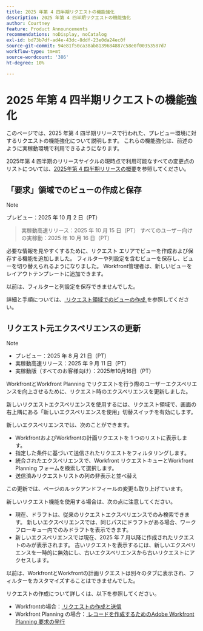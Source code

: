 ```yaml
---
title: 2025 年第 4 四半期リクエストの機能強化
description: 2025 年第 4 四半期リクエストの機能強化
author: Courtney
feature: Product Announcements
recommendations: noDisplay, noCatalog
exl-id: bd73b7df-ad4e-43dc-8ddf-23e0da24ec0f
source-git-commit: 94e81f50ca38ab8139684887c58e0f00353587d7
workflow-type: tm+mt
source-wordcount: '386'
ht-degree: 10%

---
```


# 2025 年第 4 四半期リクエストの機能強化

このページでは、2025 年第 4 四半期リリースで行われた、プレビュー環境に対するリクエストの機能強化について説明します。 これらの機能強化は、前述のように実稼動環境で利用できるようになります。

2025年第 4 四半期のリリースサイクルの現時点で利用可能なすべての変更点のリストについては、[2025年第 4 四半期リリースの概要](/help/quicksilver/product-announcements/product-releases/25-q4-release-activity/25-q4-release-overview.md)を参照してください。

## 「要求」領域でのビューの作成と保存

>[!NOTE]
>
>プレビュー：2025 年 10 月 2 日（PT）
>>実稼動高速リリース：2025 年 10 月 15 日（PT）
>>すべてのユーザー向けの実稼動：2025 年 10 月 16 日（PT）

必要な情報を見やすくするために、リクエスト エリアでビューを作成および保存する機能を追加しました。 フィルターや列設定を含むビューを保存し、ビューを切り替えられるようになりました。 Workfront管理者は、新しいビューをレイアウトテンプレートに追加できます。

以前は、フィルターと列設定を保存できませんでした。

詳細と手順については、[ リクエスト領域でのビューの作成 ](/help/quicksilver/manage-work/requests/create-requests/create-views-for-requests-list.md) を参照してください。

<!--## New combined Status column in unified Request list 

>[!NOTE]
>
>* Preview: August 28, 2025
>* Production fast release: September 11, 2025
>* Production for all customers: October 16, 2025

To simplify the unified request experience, the Status column now displays both Request Status and Approval Status, whichever applies to a given request.

For more information on creating requests see:

* For Workfront: [Create and submit requests](/help/quicksilver/manage-work/requests/create-requests/create-submit-requests.md)
* For Workfront Planning: [Submit Adobe Workfront Planning requests to create records](/help/quicksilver/planning/requests/submit-requests.md)-->

## リクエスト元エクスペリエンスの更新

>[!NOTE]
>
>* プレビュー：2025 年 8 月 21 日（PT）
>* 実稼動高速リリース：2025 年 9 月 11 日（PT）
>* 実稼動版（すべてのお客様向け）：2025年10月16日（PT）

WorkfrontとWorkfront Planning でリクエストを行う際のユーザーエクスペリエンスを向上させるために、リクエスト時のエクスペリエンスを更新しました。

新しいリクエストエクスペリエンスを使用するには、リクエスト領域で、画面の右上隅にある「新しいエクスペリエンスを使用」切替スイッチを有効にします。

新しいエクスペリエンスでは、次のことができます。

* WorkfrontおよびWorkfrontの計画リクエストを 1 つのリストに表示します。
* 指定した条件に基づいて送信されたリクエストをフィルタリングします。
* 統合されたエクスペリエンスで、Workfront リクエストキューとWorkfront Planning フォームを検索して選択します。
* 送信済みリクエストリストの列の非表示と並べ替え

この更新では、ページのルックアンドフィールの変更も取り上げています。

新しいリクエスト機能を使用する場合は、次の点に注意してください。

* 現在、ドラフトは、従来のリクエストエクスペリエンスでのみ検索できます。 新しいエクスペリエンスでは、同じパスにドラフトがある場合、ワークフローキュー内でのみドラフトを表示できます。
* 新しいエクスペリエンスでは現在、2025 年 7 月以降に作成されたリクエストのみが表示されます。 古いリクエストを表示するには、新しいエクスペリエンスを一時的に無効にし、古いエクスペリエンスから古いリクエストにアクセスします。

以前は、WorkfrontとWorkfrontの計画リクエストは別々のタブに表示され、フィルターをカスタマイズすることはできませんでした。

リクエストの作成について詳しくは、以下を参照してください。

* Workfrontの場合：[ リクエストの作成と送信 ](/help/quicksilver/manage-work/requests/create-requests/create-submit-requests.md)
* Workfront Planning の場合：[ レコードを作成するためのAdobe Workfront Planning 要求の発行 ](/help/quicksilver/planning/requests/submit-requests.md)
